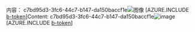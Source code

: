 <span data-ttu-id="7e2c6-101">内容： c7bd95d3-3fc6-44c7-b147-da150baccf1e![图像](25138e49-efe2-4dbe-aa5a-c9336fdbafca.png)
[AZURE.INCLUDE [b-token](197201ef-58a7-4890-af16-06156860d8b4.md)]</span><span class="sxs-lookup"><span data-stu-id="7e2c6-101">Content: c7bd95d3-3fc6-44c7-b147-da150baccf1e![image](25138e49-efe2-4dbe-aa5a-c9336fdbafca.png)
[AZURE.INCLUDE [b-token](197201ef-58a7-4890-af16-06156860d8b4.md)]</span></span>
